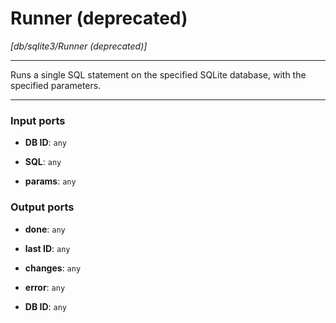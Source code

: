 # Runner (deprecated)

_[db/sqlite3/Runner (deprecated)]_

---

Runs a single SQL statement on the specified SQLite database, with the specified parameters.  

---

### Input ports

* __DB ID__: ` any `


* __SQL__: ` any `


* __params__: ` any `

### Output ports

* __done__: ` any `


* __last ID__: ` any `


* __changes__: ` any `


* __error__: ` any `


* __DB ID__: ` any `

